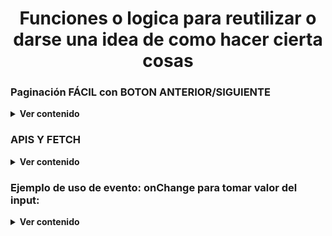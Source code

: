 <h1 align="center"> Funciones o logica para reutilizar o darse una idea de como hacer cierta cosas </h1>

### Paginación FÁCIL con BOTON ANTERIOR/SIGUIENTE 

<details>
<summary><strong>Ver contenido</strong></summary><br>
  
video: https://www.youtube.com/watch?v=Q9jT1fZTV38

```javascript
"use client";

// Importa los estilos
import styles from "../styles/ListOfPosts.module.css";

// Importa el componente post
import Post from "./Post";

// Importa el custom hook con la lógica
import { usePosts } from "../hooks/usePosts";
import { useState } from "react";

export default function ListOfPosts() {
  // Llamamos a nuestro custom hook
  const { posts } = usePosts();
  const [currentPage, setCurrentPage] = useState(0);

  const jumpPage = 8;

  const filterPost = () => {
    return posts.slice(currentPage, currentPage + jumpPage);
  };

  const nextPage = () => {
    // console.log(currentPage);
    setCurrentPage(currentPage + jumpPage);
  };
  const previousPage = () => {
    // console.log(currentPage);
    if (currentPage > 0) {
      setCurrentPage(currentPage - jumpPage);
    }
  };

  //devuelve true o false si la pagina actual es mayor a 0
  const canShowPrevious = currentPage > 0;
  console.log(canShowPrevious);
  //devuelve true o false si la pagina actual mas 8 es menor a la longitud de los posts (son 100)
  const canShowNext = currentPage + jumpPage < posts.length;   
  console.log(canShowNext)

  return (
    <>
      <div className={styles["posts-container"]}>
        {
          /* Mapea y muestra los primeros 8 posts  */
          filterPost().map((post) => (
            <Post post={post} key={post.id} />
          ))
        }
      </div>
      <div className={styles.btnContainer}>
      {/* utilizamos la propiedad disabled de los botones para deshabilitarlos cuando estas variables sean false. De esta manera, los botones solo estarán habilitados cuando sea posible navegar entre las páginas de posts. */}
        <button className={styles.btnPag} onClick={previousPage} disabled={!canShowPrevious}>
          Anterior
        </button>
        <button className={styles.btnPag} onClick={nextPage} disabled={!canShowNext}>
          Siguiente
        </button>
      </div>
    </>
  );
}
```
</details>

### APIS Y FETCH

<details>
<summary><strong>Ver contenido</strong></summary><br>
  
La mejor forma de hacer fetch de una API: **importante ponerla como si fuera un servicio**

```javascript
// Importa el archivo JSON de mock de posts
import backupData from '../app/mocks/posts.json'

const API_URL = 'https://jsonplaceholder.typicode.com/posts';

export const searchPosts = async () => {
    try {
        const response = await fetch(API_URL)

        if (!response.ok) {
            // Si la respuesta no es exitosa, lanza una excepción
            throw new Error('Error en la solicitud a la API');
        }

        const posts = await response.json()

        // Mappear y devolver los datos de la API
        return posts?.map(post => ({
            userId: post.userId,
            id: post.id,
            title: post.title,
            body: post.body,
        }))
        
    } catch (error) {
        console.error('Error al obtener datos de la API:', error);
        // En caso de error, devolver los datos de respaldo
        return backupData;
    }
};
```
Otro ejemplo de un fetch: 
```javascript
export const GetGifs = async (category) => {
  const url = `api.giphy.com/v1/gifs/search?api_key=S0OH4a2MNzA8Us61z9sgOtDjJJldhuNX&q=${category}&limit=20`;
  const response = await fetch(url);
  const { data } = await response.json();

    //toma el array de data y devuelve otro array mapeado con todos los objetos adentro
    const gifs = data.map(img=> {
        return {
            id: img.id,
            title: img.title,
            url: img.images.downsized_medium.url
        }
    });

    return gifs;
};
```

Mas ejemplo de fetch de datos

```javascript
import { PostCard } from "../components/PostCard";

//funcion para hacer fetch
const loadPosts = async () => {
  const response = await fetch("https://jsonplaceholder.typicode.com/posts");
  const data = await response.json();
  return data;
};

//component que renderiza
export default async function PostPages() {
  const posts = await loadPosts();
  console.log(posts);

  return (
    <div>
      {posts.map((post) => (
        <PostCard post={post} key={post.id}/>
      ))}
    </div>
  );
}

```
Aca esta el component PostCard que usa un 'use client' para que sear react client component

```javascript
'use client'

export const PostCard = ({post}) => {
  return (
    <div>
      <h3>
        {post.id}. {post.title}
      </h3>
      <p>{post.body}</p>
      <button onClick={ ()=> {
        alert("click");
      }}>click</button>
    </div>
  );
};
```


Ejemplo de fetchear API usando **'then'**:
```javascript
import { useEffect, useState } from 'react'

const CAT_PREFIX_IMAGE_URL = 'https://cataas.com'

export function useCatImage ({ fact }) {
  const [imageUrl, setImageUrl] = useState()

  // para recuperar la imagen cada vez que tenemos una cita nueva
  useEffect(() => {
    if (!fact) return

    const threeFirstWords = fact.split(' ', 3).join(' ')

    fetch(`https://cataas.com/cat/says/${threeFirstWords}?size=50&color=red&json=true`)
      .then(res => res.json())
      .then(response => {
        const { url } = response
        setImageUrl(url)
      })
  }, [fact])

  return { imageUrl: `${CAT_PREFIX_IMAGE_URL}${imageUrl}` }
}
```

</details>

### Ejemplo de uso de evento: onChange para tomar valor del input:

<details>
<summary><strong>Ver contenido</strong></summary><br>
  
```javascript
const [name, setName] = useState('');


const handleNameChange = (event) => {
  //accede al value que se pone en el input
  const name = event.target.value
}

return (
  <div>
    <h1>Nuevo Producto</h1>
    <form>
      <input
        onChange={handleNameChange}
        type='text'
        name='name'
        placeholder='nombre del producto..'
      />
  </div>
)
```
</details>


